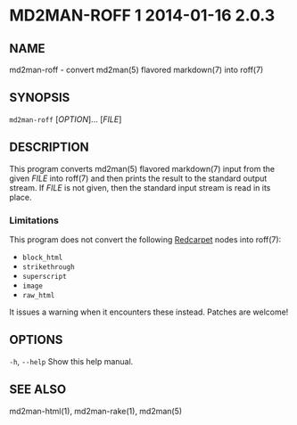 # MD2MAN-ROFF 1 2014-01-16 2.0.3

## NAME

md2man-roff - convert md2man(5) flavored markdown(7) into roff(7)

## SYNOPSIS

`md2man-roff` [*OPTION*]... [*FILE*]

## DESCRIPTION

This program converts md2man(5) flavored markdown(7) input from the given
*FILE* into roff(7) and then prints the result to the standard output stream.
If *FILE* is not given, then the standard input stream is read in its place.

### Limitations

This program does not convert the following [Redcarpet] nodes into roff(7):

  * `block_html`
  * `strikethrough`
  * `superscript`
  * `image`
  * `raw_html`

It issues a warning when it encounters these instead.  Patches are welcome!

## OPTIONS

`-h`, `--help`
  Show this help manual.

## SEE ALSO

md2man-html(1), md2man-rake(1), md2man(5)

[Redcarpet]: https://github.com/vmg/redcarpet